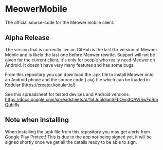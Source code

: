 # MeowerMobile
The official source-code for the Meower mobile client.

## Alpha Release
The version that is currently live on GitHub is the last 0.x version of Mewoer Mobile and is likely the last one before Meower rewrite. Support will not be given for the current client, it's only for people who really need Meower on Android. It doesn't have very many features and has some bugs.

From this repository you can download the .apk file to install Meower onto an Android phone and the source code (.aia) file which can be loaded in Kodular (https://creator.kodular.io/)

See this spreadsheet for tested devices and Android versions: https://docs.google.com/spreadsheets/d/1otJu5ldjapSFbOvq3QAWSwFpRmQuhj6y

## Note when installing
When installing the .apk file from this repository you may get alerts from Google Play Protect! This is due to the app not being signed yet, it will be signed shortly once we get all the details ready to be able to sign.
